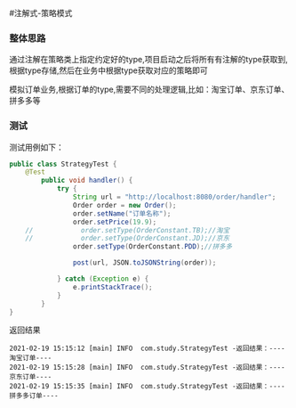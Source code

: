 #注解式-策略模式

### 整体思路

通过注解在策略类上指定约定好的type,项目启动之后将所有有注解的type获取到,根据type存储,然后在业务中根据type获取对应的策略即可

模拟订单业务,根据订单的type,需要不同的处理逻辑,比如：淘宝订单、京东订单、拼多多等


### 测试

测试用例如下：

```java
public class StrategyTest {
    @Test
        public void handler() {
            try {
                String url = "http://localhost:8080/order/handler";
                Order order = new Order();
                order.setName("订单名称");
                order.setPrice(19.9);
    //            order.setType(OrderConstant.TB);//淘宝
    //            order.setType(OrderConstant.JD);//京东
                order.setType(OrderConstant.PDD);//拼多多

                post(url, JSON.toJSONString(order));

            } catch (Exception e) {
                e.printStackTrace();
            }
        }
}
```

返回结果
```
2021-02-19 15:15:12 [main] INFO  com.study.StrategyTest -返回结果：----淘宝订单----
2021-02-19 15:15:28 [main] INFO  com.study.StrategyTest -返回结果：----京东订单----
2021-02-19 15:15:35 [main] INFO  com.study.StrategyTest -返回结果：----拼多多订单----
```



